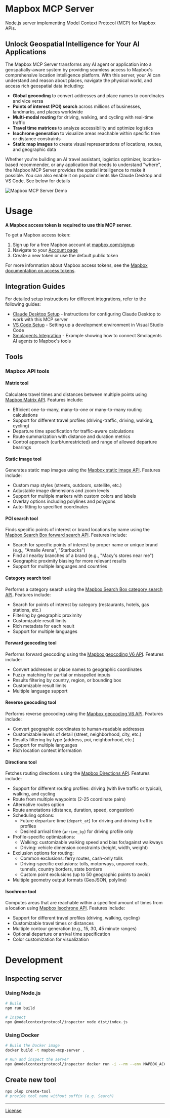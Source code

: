 # Mapbox MCP Server

Node.js server implementing Model Context Protocol (MCP) for Mapbox APIs.

## Unlock Geospatial Intelligence for Your AI Applications

The Mapbox MCP Server transforms any AI agent or application into a geospatially-aware system by providing seamless access to Mapbox's comprehensive location intelligence platform. With this server, your AI can understand and reason about places, navigate the physical world, and access rich geospatial data including:

- **Global geocoding** to convert addresses and place names to coordinates and vice versa
- **Points of interest (POI) search** across millions of businesses, landmarks, and places worldwide
- **Multi-modal routing** for driving, walking, and cycling with real-time traffic
- **Travel time matrices** to analyze accessibility and optimize logistics
- **Isochrone generation** to visualize areas reachable within specific time or distance constraints
- **Static map images** to create visual representations of locations, routes, and geographic data

Whether you're building an AI travel assistant, logistics optimizer, location-based recommender, or any application that needs to understand "where", the Mapbox MCP Server provides the spatial intelligence to make it possible. You can also enable it on popular clients like Claude Desktop and VS Code. See below for details

![Mapbox MCP Server Demo](./assets/mapbox_mcp_server.gif)

# Usage

**A Mapbox access token is required to use this MCP server.**

To get a Mapbox access token:

1. Sign up for a free Mapbox account at [mapbox.com/signup](https://www.mapbox.com/signup/)
2. Navigate to your [Account page](https://account.mapbox.com/)
3. Create a new token or use the default public token

For more information about Mapbox access tokens, see the [Mapbox documentation on access tokens](https://docs.mapbox.com/help/dive-deeper/access-tokens/).

## Integration Guides

For detailed setup instructions for different integrations, refer to the following guides:

- [Claude Desktop Setup](./docs/claude-desktop-setup.md) - Instructions for configuring Claude Desktop to work with this MCP server
- [VS Code Setup](./docs/vscode-setup.md) - Setting up a development environment in Visual Studio Code
- [Smolagents Integration](./docs/using-mcp-with-smolagents/README.md) - Example showing how to connect Smolagents AI agents to Mapbox's tools

## Tools

### Mapbox API tools

#### Matrix tool

Calculates travel times and distances between multiple points using [Mapbox Matrix API](https://www.mapbox.com/matrix-api). Features include:

- Efficient one-to-many, many-to-one or many-to-many routing calculations
- Support for different travel profiles (driving-traffic, driving, walking, cycling)
- Departure time specification for traffic-aware calculations
- Route summarization with distance and duration metrics
- Control approach (curb/unrestricted) and range of allowed departure bearings

#### Static image tool

Generates static map images using the [Mapbox static image API](https://docs.mapbox.com/api/maps/static-images/). Features include:

- Custom map styles (streets, outdoors, satellite, etc.)
- Adjustable image dimensions and zoom levels
- Support for multiple markers with custom colors and labels
- Overlay options including polylines and polygons
- Auto-fitting to specified coordinates

#### POI search tool

Finds specific points of interest or brand locations by name using the [Mapbox Search Box forward search API](https://docs.mapbox.com/api/search/search-box/#search-request). Features include:

- Search for specific points of interest by proper name or unique brand (e.g., "Amalie Arena", "Starbucks")
- Find all nearby branches of a brand (e.g., "Macy's stores near me")
- Geographic proximity biasing for more relevant results
- Support for multiple languages and countries

#### Category search tool

Performs a category search using the [Mapbox Search Box category search API](https://docs.mapbox.com/api/search/search-box/#category-search). Features include:

- Search for points of interest by category (restaurants, hotels, gas stations, etc.)
- Filtering by geographic proximity
- Customizable result limits
- Rich metadata for each result
- Support for multiple languages

#### Forward geocoding tool

Performs forward geocoding using the [Mapbox geocoding V6 API](https://docs.mapbox.com/api/search/geocoding/#forward-geocoding-with-search-text-input). Features include:

- Convert addresses or place names to geographic coordinates
- Fuzzy matching for partial or misspelled inputs
- Results filtering by country, region, or bounding box
- Customizable result limits
- Multiple language support

#### Reverse geocoding tool

Performs reverse geocoding using the [Mapbox geocoding V6 API](https://docs.mapbox.com/api/search/geocoding/#reverse-geocoding). Features include:

- Convert geographic coordinates to human-readable addresses
- Customizable levels of detail (street, neighborhood, city, etc.)
- Results filtering by type (address, poi, neighborhood, etc.)
- Support for multiple languages
- Rich location context information

#### Directions tool

Fetches routing directions using the [Mapbox Directions API](https://docs.mapbox.com/api/navigation/directions/). Features include:

- Support for different routing profiles: driving (with live traffic or typical), walking, and cycling
- Route from multiple waypoints (2-25 coordinate pairs)
- Alternative routes option
- Route annotations (distance, duration, speed, congestion)
- Scheduling options:
  - Future departure time (`depart_at`) for driving and driving-traffic profiles
  - Desired arrival time (`arrive_by`) for driving profile only
- Profile-specific optimizations:
  - Walking: customizable walking speed and bias for/against walkways
  - Driving: vehicle dimension constraints (height, width, weight)
- Exclusion options for routing:
  - Common exclusions: ferry routes, cash-only tolls
  - Driving-specific exclusions: tolls, motorways, unpaved roads, tunnels, country borders, state borders
  - Custom point exclusions (up to 50 geographic points to avoid)
- Multiple geometry output formats (GeoJSON, polyline)

#### Isochrone tool

Computes areas that are reachable within a specified amount of times from a location using [Mapbox Isochrone API](https://docs.mapbox.com/api/navigation/isochrone/). Features include:

- Support for different travel profiles (driving, walking, cycling)
- Customizable travel times or distances
- Multiple contour generation (e.g., 15, 30, 45 minute ranges)
- Optional departure or arrival time specification
- Color customization for visualization

# Development

## Inspecting server

### Using Node.js

```sh
# Build
npm run build

# Inspect
npx @modelcontextprotocol/inspector node dist/index.js
```

### Using Docker

```sh
# Build the Docker image
docker build -t mapbox-mcp-server .

# Run and inspect the server
npx @modelcontextprotocol/inspector docker run -i --rm --env MAPBOX_ACCESS_TOKEN="YOUR_TOKEN" mapbox-mcp-server
```

## Create new tool

```sh
npx plop create-tool
# provide tool name without suffix (e.g. Search)
```

---

[License](LICENSE.md)
